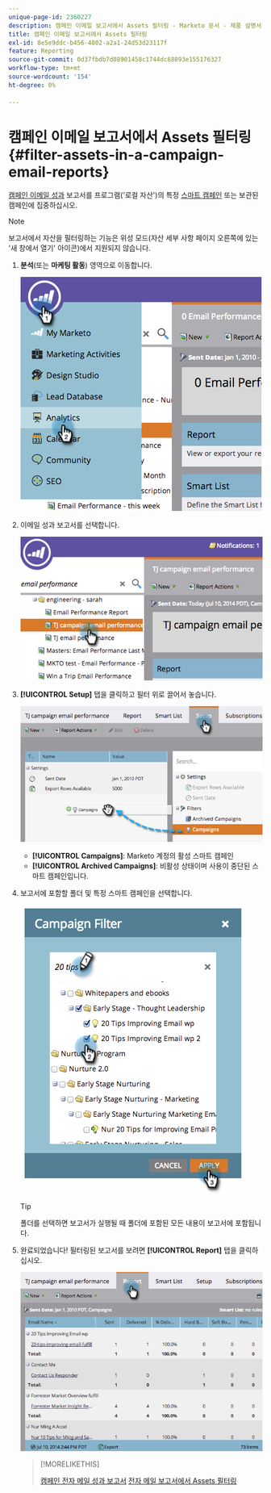 ```yaml
---
unique-page-id: 2360227
description: 캠페인 이메일 보고서에서 Assets 필터링 - Marketo 문서 - 제품 설명서
title: 캠페인 이메일 보고서에서 Assets 필터링
exl-id: 8e5e9ddc-b456-4802-a2a1-24d53d23117f
feature: Reporting
source-git-commit: 0d37fbdb7d08901458c1744dc68893e155176327
workflow-type: tm+mt
source-wordcount: '154'
ht-degree: 0%

---
```


# 캠페인 이메일 보고서에서 Assets 필터링 {#filter-assets-in-a-campaign-email-reports}

[캠페인 이메일 성과](/help/marketo/product-docs/reporting/basic-reporting/report-types/campaign-email-performance-report.md) 보고서를 프로그램(&#39;로컬 자산&#39;)의 특정 [스마트 캠페인](/help/marketo/product-docs/core-marketo-concepts/smart-campaigns/creating-a-smart-campaign/understanding-batch-and-trigger-smart-campaigns.md) 또는 보관된 캠페인에 집중하십시오.

>[!NOTE]
>
>보고서에서 자산을 필터링하는 기능은 위성 모드(자산 세부 사항 페이지 오른쪽에 있는 &#39;새 창에서 열기&#39; 아이콘)에서 지원되지 않습니다.

1. **분석**(또는 **마케팅 활동**) 영역으로 이동합니다.

   ![](assets/image2014-9-16-15-3a57-3a27.png)

1. 이메일 성과 보고서를 선택합니다.

   ![](assets/image2014-9-16-15-3a57-3a31.png)

1. **[!UICONTROL Setup]** 탭을 클릭하고 필터 위로 끌어서 놓습니다.

   ![](assets/image2014-9-16-15-3a57-3a35.png)

   * **[!UICONTROL Campaigns]**: Marketo 계정의 활성 스마트 캠페인
   * **[!UICONTROL Archived Campaigns]**: 비활성 상태이며 사용이 중단된 스마트 캠페인입니다.

1. 보고서에 포함할 폴더 및 특정 스마트 캠페인을 선택합니다.

   ![](assets/image2014-9-16-15-3a57-3a38.png)

   >[!TIP]
   >
   >폴더를 선택하면 보고서가 실행될 때 폴더에 포함된 모든 내용이 보고서에 포함됩니다.

1. 완료되었습니다! 필터링된 보고서를 보려면 **[!UICONTROL Report]** 탭을 클릭하십시오.

   ![](assets/image2014-9-16-15-3a58-3a10.png)

   >[!MORELIKETHIS]
   >
   >[캠페인 전자 메일 성과 보고서](/help/marketo/product-docs/reporting/basic-reporting/report-types/campaign-email-performance-report.md)
   >[전자 메일 보고서에서 Assets 필터링](/help/marketo/product-docs/reporting/basic-reporting/report-activity/filter-assets-in-an-email-report.md)
